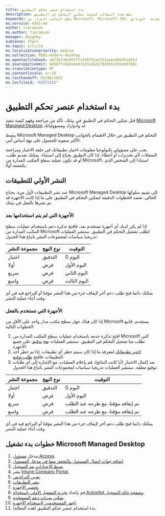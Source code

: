 ```yaml
---
title: بدء استخدام عنصر تحكم التطبيق
description: تصف هذه المقالة كيفية تمكين التحكم في التطبيق
keywords: سطح المكتب المدار من Microsoft، Microsoft 365، الخدمة، الوثائق
ms.service: m365-md
author: tiaraquan
ms.author: tiaraquan
manager: dougeby
audience: ITpro
ms.topic: article
ms.localizationpriority: medium
ms.collection: M365-modern-desktop
ms.openlocfilehash: a671bf36e957ffc416f51ec531aaeed6ddfa41b3
ms.sourcegitcommit: bdd6ffc6ebe4e6cb212ab22793d9513dae6d798c
ms.translationtype: MT
ms.contentlocale: ar-SA
ms.lasthandoff: 03/08/2022
ms.locfileid: "63571151"
---
```

# <a name="get-started-with-app-control"></a>بدء استخدام عنصر تحكم التطبيق

قبل تمكين التحكم في التطبيق في بيئتك، تأكد من مراجعة وفهم كيفية تنفيذ [Microsoft Managed Desktop](../service-description/app-control.md) له وأدوارك ومسؤولياتك.

يبسط Microsoft Managed Desktop التحكم في التطبيق من خلال الاهتمام بالجوانب الأكثر صعوبة للحصول على نهج أساس آمن.

يجب على مسؤولي تكنولوجيا معلومات اختبار تطبيقاتك في حلقة الاختبار ومراجعة السجلات لأي تحذيرات أو أخطاء. إذا كان التطبيق يحتاج إلى استثناء، يمكنك تقديم طلب، أو قد تكون عملية سطح المكتب المدارة من Microsoft، استنادا إلى الشخص الذي يكتشفه أولا.

## <a name="initial-deployment-of-apps"></a>النشر الأولي للتطبيقات

عند نشر التطبيقات لأول مرة، يحتاج Microsoft Managed Desktop إلى تقييم سلوكها الحالي. تعتمد الخطوات الدقيقة لتمكين التحكم في التطبيق على ما إذا كانت الأجهزة قد تم نشرها بالفعل في بيئتك.

### <a name="devices-not-yet-in-use"></a>الأجهزة التي لم يتم استخدامها بعد

إذا لم يكن لديك أي أجهزة تستخدم بعد، فافتح تذكرة دعم باستخدام عمليات سطح المكتب المدارة من Microsoft لطلب تشغيل التحكم في التطبيق. ستنشر العمليات تدريجيا سياسات لمجموعات النشر باتباع هذا الجدول:

| مجموعة النشر | نوع النهج | التوقيت |
| ------ | ------ | ------ |
| اختبار |  التدقيق |  اليوم 0 |
| أولا | فرض | اليوم الأول |
| سريع | فرض |  اليوم الثاني |
| واسع | فرض |  اليوم الثالث |

يمكنك دائما فتح طلب دعم آخر لإيقاف جزء من هذا النشر مؤقتا أو التراجع فيه في أي وقت أثناء عملية النشر.

### <a name="devices-already-in-use"></a>الأجهزة التي تستخدم بالفعل

إذا كان هناك جهاز سطح مكتب مدار واحد على الأقل من Microsoft يستخدم، فاتبع الخطوات التالية:

1. افتح تذكرة خدمة باستخدام عمليات سطح المكتب المدارة من Microsoft التي تطلب منا تشغيل التحكم في التطبيق. ستنشر العمليات نهج [تدقيق](../service-description/app-control.md#audit-policy) على جميع الأجهزة.
2. [اختبر تطبيقاتك](../working-with-managed-desktop/work-with-app-control.md#add-a-new-app) لمعرفة ما إذا كان سيتم حظر أي تطبيقات. إذا تم حظر أحد التطبيقات، فافتح [طلب توقيع](../working-with-managed-desktop/work-with-app-control.md#add-or-remove-a-trusted-signer).
3. بعد إكمال الاختبار (أيا كانت النتائج)، قم بإعلام العمليات، مع الإشارة إلى أي طلبات توقيع معلقة. ستنشر العمليات تدريجيا سياسات لمجموعات النشر باتباع هذا الجدول:

| مجموعة النشر | نوع النهج | التوقيت |
| ------ | ------ | ------ |
| اختبار     | التدقيق |  اليوم 0 |
| أولا     | فرض | اليوم الأول |
| سريع     | فرض |  تم إيقافه مؤقتا، مع طرحه عند الطلب |
| واسع     | فرض |  تم إيقافه مؤقتا، مع طرحه عند الطلب |

يمكنك دائما فتح طلب دعم آخر لإيقاف جزء من هذا النشر مؤقتا أو التراجع فيه في أي وقت أثناء عملية النشر.

## <a name="steps-to-get-started-with-microsoft-managed-desktop"></a>خطوات بدء تشغيل Microsoft Managed Desktop

1. مدخل [مسؤول Access](access-admin-portal.md).
1. [إضافة جهات اتصال المسؤول والتحقق منها في مدخل المسؤول](add-admin-contacts.md).
1. [ضبط الإعدادات بعد التسجيل](conditional-access.md).
1. نشر [Intune Company Portal.](company-portal.md)
1. [تعيين التراخيص](assign-licenses.md).
1. [نشر التطبيقات](deploy-apps.md).
1. [تحضير الأجهزة](prepare-devices.md).
1. قم بإعداد [تجربة التشغيل الأولي باستخدام Autopilot وصفحة حالة التسجيل](esp-first-run.md).
1. [تمكين ميزات دعم المستخدم](enable-support.md).
1. [اجهز المستخدمين لاستخدام الأجهزة](get-started-devices.md).
1. بدء استخدام عنصر تحكم التطبيق (هذه المقالة).
